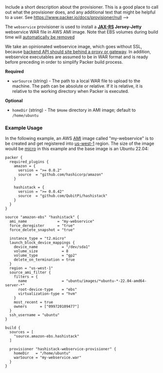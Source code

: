   Include a short description about the provisioner. This is a good place
  to call out what the provisioner does, and any additional text that might
  be helpful to a user. See https://www.packer.io/docs/provisioner/null
-->

The `webservice` provisioner is used to install a __[JAX-RS](https://jcp.org/en/jsr/detail?id=370) Jersey-Jetty__
webservice WAR file in AWS AMI image. Note that EBS volumes during build time will
[automatically be removed](https://packer.qubitpi.org/packer/integrations/hashicorp/amazon/latest/components/builder/ebs)

We take an opinionated webservice image, which goes without SSL, because
[backend API should site behind a proxy or gateway](https://dev.to/behalf/authentication-authorization-in-microservices-architecture-part-i-2cn0#global-authentication-api-gateway-and-authorization-per-service).
In addition, webservice executables are assumed to be in WAR format and is ready before preceding in order to simplify
Packer build process.

<!-- Provisioner Configuration Fields -->

**Required**

- `warSource` (string) - The path to a local WAR file to upload to the machine. The path can be absolute or relative. If
   it is relative, it is relative to the working directory when Packer is executed.

<!--
  Optional Configuration Fields

  Configuration options that are not required or have reasonable defaults
  should be listed under the optionals section. Defaults values should be
  noted in the description of the field
-->

**Optional**

- `homeDir` (string) - The `$Home` directory in AMI image; default to `/home/ubuntu`

<!--
  A basic example on the usage of the provisioner. Multiple examples
  can be provided to highlight various configurations.

-->

### Example Usage

In the following example, an AWS [AMI](https://docs.aws.amazon.com/AWSEC2/latest/UserGuide/AMIs.html) image called
"my-webservice" is to be created and get registered into
[us-west-1](https://docs.aws.amazon.com/AmazonRDS/latest/UserGuide/Concepts.RegionsAndAvailabilityZones.html#Concepts.RegionsAndAvailabilityZones.Availability)
region. The size of the image would be [micro](https://aws.amazon.com/ec2/instance-types/) in this example and the base
image is an Ubuntu 22.04:

```hcl
packer {
  required_plugins {
    amazon = {
      version = ">= 0.0.2"
      source  = "github.com/hashicorp/amazon"
    }
    
    hashistack = {
      version = ">= 0.0.42"
      source  = "github.com/QubitPi/hashistack"
    }
  }
}

source "amazon-ebs" "hashistack" {
  ami_name              = "my-webservice"
  force_deregister      = "true"
  force_delete_snapshot = "true"

  instance_type = "t2.micro"
  launch_block_device_mappings {
    device_name           = "/dev/sda1"
    volume_size           = 8
    volume_type           = "gp2"
    delete_on_termination = true
  }
  region = "us-west-1"
  source_ami_filter {
    filters = {
      name                = "ubuntu/images/*ubuntu-*-22.04-amd64-server-*"
      root-device-type    = "ebs"
      virtualization-type = "hvm"
    }
    most_recent = true
    owners      = ["099720109477"]
  }
  ssh_username = "ubuntu"
}

build {
  sources = [
    "source.amazon-ebs.hashistack"
  ]

  provisioner "hashistack-webservice-provisioner" {
    homeDir   = "/home/ubuntu"
    warSource = "my-webservice.war"
  }
}
```
